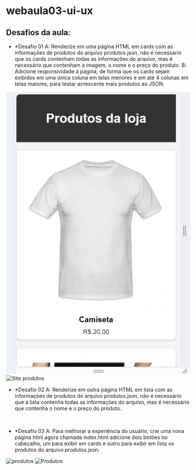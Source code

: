 # webaula03-ui-ux

## Desafios da aula:

- *Desafio 01
A: Renderize em uma página HTML em cards com as informações de produtos do arquivo produtos.json, não é necessário que os cards contenham todas as informações do arquivo, mas é necessário que contenham a imagem, o nome e o preço do produto.
B: Adicione responsividade à página, de forma que os cards sejam exibidos em uma única coluna em telas menores e em até 4 colunas em telas maiores, para testar acrescente mais produtos ao JSON.
<img src="desafio1-mobile.png" alt="Site">
<img src="desafio-1.png" alt="Site produtos">

- *Desafio 02
A: Renderize em outra página HTML em lista com as informações de produtos do arquivo produtos.json, não é necessário que a lista contenha todas as informações do arquivo, mas é necessário que contenha o nome e o preço do produto.
<img src="desafio-2.png" alt="">
<img src="deafio2-mobile.png" alt="">

- *Desafio 03
A: Para melhorar a experiência do usuário, crie uma nova página html agora chamada index.html adicione dois botões no cabeçalho, um para exibir em cards e outro para exibir em lista os produtos do arquivo produtos.json.
<img src="desafio-3.png" alt="produtos">
<img src="deafio3-mobile.png" alt="Produtos">



